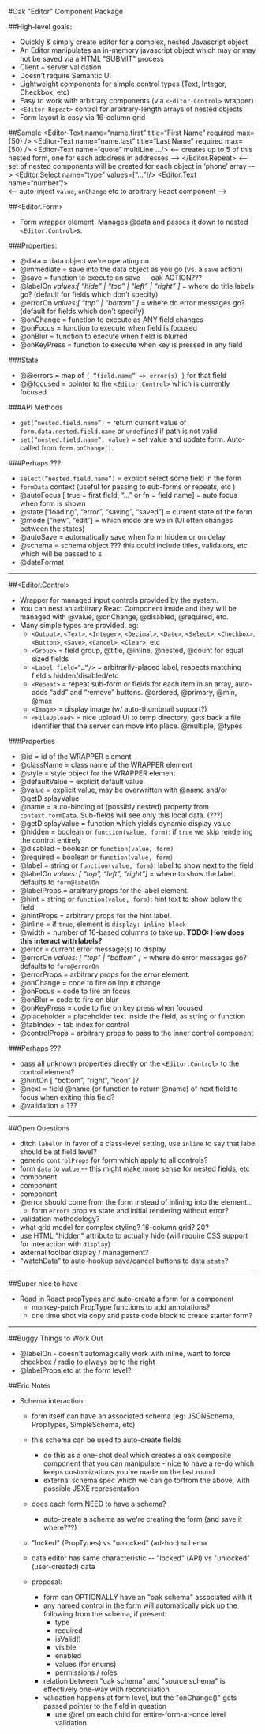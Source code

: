 #Oak "Editor" Component Package

##High-level goals:
- Quickly & simply create editor for a complex, nested Javascript object
- An Editor manipulates an in-memory javascript object which may or may not be saved via a HTML "SUBMIT" process
- Client + server validation
- Doesn’t require Semantic UI
- Lightweight components for simple control types (Text, Integer, Checkbox, etc)
- Easy to work with arbitrary components (via `<Editor-Control>` wrapper)
- `<Editor-Repeat>` control for arbitrary-length arrays of nested objects
- Form layout is easy via 16-column grid


##Sample
	<Editor-Form data={user.profile} immediate>
		<!-- non-required select automatically adds empty option -->
		<Editor-Select name=“salutation” values=[“Mr.”,”Mrs.”,”Ms”,”Miss”]/>
		<Editor-Text name=“name.first” title=“First Name” required max={50} />
		<Editor-Text name=“name.last” title=“Last Name” required max={50} />
		<Editor-Integer name=“age” min={0} />
		<Editor-Text name=“quote” multiLine …/>
		<Editor-Repeat title=“Address(es)” name=“addresses” max=5>
			<-- creates up to 5 of this nested form, one for each adddress in addresses -->
			<AddressForm/>
		</Editor.Repeat>
		<Editor-Repeat title=“Phone(s)” name=“phone”>
			<-- set of nested components will be created for each object in ‘phone’ array -->
			<Editor.Select name=“type” values=[“…”]/>
			<Editor.Text name=“number”/>		
		</Editor-Repeat>
		<Editor-Control field=“friends”>
			<-- auto-inject `value`, `onChange` etc to arbitrary React component -->
			<FriendsList/>
		</Editor-Control>
	</Editor-Form>


##<Editor.Form>
- Form wrapper element.  Manages @data and passes it down to nested `<Editor.Control>`s.

###Properties:
- @data = data object we're operating on
- @immediate = save into the data object as you go (vs. a `save` action)
- @save = function to execute on save — oak ACTION???
- @labelOn *values:[ “hide” | “top” | “left” | “right” ]* = where do title labels go?  (default for fields which don’t specify)
- @errorOn *values:[ “top” | “bottom” ]* = where do error messages go?  (default for fields which don’t specify)
- @onChange = function to execute as ANY field changes
- @onFocus = function to execute when field is focused
- @onBlur = function to execute when field is blurred
- @onKeyPress = function to execute when key is pressed in any field

###State
- @@errors = map of `{ “field.name” => error(s) }` for that field
- @@focused = pointer to the `<Editor.Control>` which is currently focused

###API Methods
- `get(“nested.field.name”)` = return current value of `form.data.nested.field.name` or `undefined` if path is not valid
- `set(“nested.field.name”, value)` = set value and update form.  Auto-called from `form.onChange()`.

###Perhaps ???
- `select(“nested.field.name”)` = explicit select some field in the form
- `formData` context (useful for passing to sub-forms or repeats, etc )
- @autoFocus [ true = first field, “…” or fn = field name] = auto focus when form is shown
- @state [“loading”, “error”, “saving”, “saved”] = current state of the form
- @mode [“new”, “edit”] = which mode are we in (UI often changes between the states)
- @autoSave = automatically save when form hidden or on delay
- @schema = schema object ???  this could include titles, validators, etc which will be passed to <field>s
- @dateFormat

---

##<Editor.Control>
- Wrapper for managed input controls provided by the system.
- You can nest an arbitrary React Component inside and they will be managed with @value, @onChange, @disabled, @required, etc.
- Many simple types are provided, eg:
	- `<Output>`, `<Text>`, `<Integer>`, `<Decimal>`, `<Date>`, `<Select>`, `<Checkbox>`, `<Button>`, `<Save>`, `<Cancel>`, `<Clear>`, etc
	- `<Group>` = field group, @title, @inline, @nested, @count for equal sized fields
	- `<Label field=“…”/>` = arbitrarily-placed label, respects matching field's hidden/disabled/etc
	- `<Repeat>` = repeat sub-form or fields for each item in an array, auto-adds “add” and “remove” buttons.  @ordered, @primary, @min, @max
	- `<Image>` = display image (w/ auto-thumbnail support?)
	- `<FileUpload>` = nice upload UI to temp directory, gets back a file identifier that the server can move into place. @multiple, @types

###Properties
- @id = id of the WRAPPER element
- @className = class name of the WRAPPER element
- @style = style object for the WRAPPER element
- @defaultValue = explicit default value
- @value = explicit value, may be overwritten with @name and/or @getDisplayValue
- @name = auto-binding of (possibly nested) property from `context.formData`.  Sub-fields will see only this local data. (???)
- @getDisplayValue = function which yields dynamic display value
- @hidden = boolean or `function(value, form)`:  if `true` we skip rendering the control entirely
- @disabled = boolean or `function(value, form)`
- @required = boolean or `function(value, form)`
- @label = string or `function(value, form)`:  label to show next to the field
- @labelOn *values: [ “top”, “left”, “right”]* = where to show the label.  defaults to `form@labelOn`
- @labelProps = arbitrary props for the label element.
- @hint = string or `function(value, form)`:  hint text to show below the field
- @hintProps = arbitrary props for the hint label.
- @inline = if `true`, element is `display: inline-block`
- @width = number of 16-based columns to take up.  **TODO: How does this interact with labels?**
- @error = current error message(s) to display
- @errorOn *values: [ “top” | “bottom” ]* = where do error messages go?   defaults to `form@errorOn`
- @errorProps = arbitrary props for the error element.
- @onChange = code to fire on input change
- @onFocus = code to fire on focus
- @onBlur = code to fire on blur
- @onKeyPress = code to fire on key press when focused
- @placeholder = placeholder text inside the field, as string or function
- @tabIndex = tab index for control
- @controlProps = arbitrary props to pass to the inner control component

###Perhaps ???
- pass all unknown properties directly on the `<Editor.Control>` to the control element?
- @hintOn [ “bottom”, “right”, “icon” ]?
- @next = field @name (or function to return @name) of next field to focus when exiting this field?
- @validation = ???
	

---

##Open Questions
- ditch `labelOn` in favor of a class-level setting, use `inline` to say that label should be at field level?
- generic `controlProps` for form which apply to all controls?
- form `data` to `value` -- this might make more sense for nested fields, etc
- <Editor-Label> component
- <Editor-Hint> component
- <Editor-Error> component
- @error should come from the form instead of inlining into the element...
	- form `errors` prop vs state and initial rendering without error?
- validation methodology?
- what grid model for complex styling?  16-column grid?  20?
- use HTML "hidden" attribute to actually hide (will require CSS support for interaction with `display`)
- external toolbar display / management?
- “watchData” to auto-hookup save/cancel buttons to data `state`?




---
##Super nice to have
- Read in React propTypes and auto-create a form for a component
	- monkey-patch PropType functions to add annotations?
	- one time shot via copy and paste code block to create starter form?



---
##Buggy Things to Work Out
- @labelOn - doesn't automagically work with inline, want to force checkbox / radio to always be to the right
- @labelProps etc at the form level?




##Eric Notes
- Schema interaction:
	- form itself can have an associated schema (eg: JSONSchema, PropTypes, SimpleSchema, etc)
	- this schema can be used to auto-create fields
		- do this as a one-shot deal which creates a oak composite component that you can manipulate		- nice to have a re-do which keeps customizations you've made on the last round
		- external schema spec which we can go to/from the above, with possible JSXE representation
	- does each form NEED to have a schema?
		- auto-create a schema as we're creating the form (and save it where???)
	- "locked" (PropTypes) vs "unlocked" (ad-hoc) schema
	- data editor has same characteristic -- "locked" (API) vs "unlocked" (user-created) data
	
	- proposal:
		- form can OPTIONALLY have an "oak schema" associated with it
		- any named control in the form will automatically pick up the following from the schema, if present:
			- type
			- required
			- isValid()
			- visible
			- enabled
			- values (for enums)
			- permissions / roles
		- relation between "oak schema" and "source schema" is effectively one-way with reconciliation
		- validation happens at form level, but the "onChange()" gets passed pointer to the field in question
			- use @ref on each child for entire-form-at-once level validation